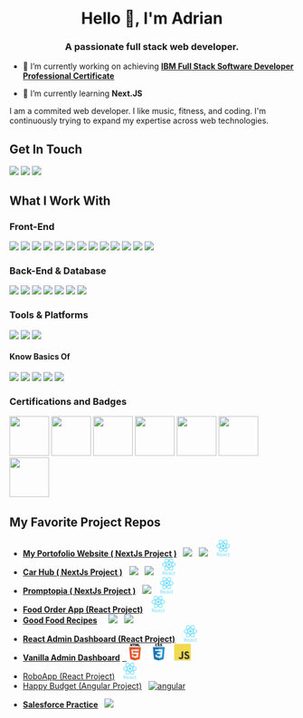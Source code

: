 <h1 align="center" color="white">Hello 👋, I'm Adrian</h1>
<h3 align="center" color="white">A passionate full stack web developer.</h3>

- 🔭 I’m currently working on achieving <a href="https://www.coursera.org/professional-certificates/ibm-full-stack-cloud-developer"><strong>IBM Full Stack Software Developer Professional Certificate</strong></a>

- 🌱 I’m currently learning **Next.JS**

<!-- # Hello 👋, I'm Adrian.  -->
I am a commited web developer. I like music, fitness, and coding. I'm continuously trying to expand my expertise across web technologies.

## Get In Touch
<a href="mailto:ciubucciu.adrianalbert@gmail.com"><img src="https://img.shields.io/badge/Gmail-D14836?style=for-the-badge&logo=gmail&logoColor=white"></a> <a href="https://www.linkedin.com/in/adrian-albert-ciubucciu/"><img src="https://img.shields.io/badge/LinkedIn-0077B5?style=for-the-badge&logo=linkedin&logoColor=white"></a> <a href="https://adrian-ciubucciu.vercel.app"><img src="https://img.shields.io/badge/portfolio-0A0A0A?style=for-the-badge&logo=dev.to&logoColor=white"></a> 

## What I Work With
### Front-End
<p><img src="https://img.shields.io/badge/HTML5-E34F26?style=for-the-badge&logo=html5&logoColor=white"> <img src="https://img.shields.io/badge/CSS3-1572B6?style=for-the-badge&logo=css3&logoColor=white"> <img src="https://img.shields.io/badge/Sass-CC6699?style=for-the-badge&logo=sass&logoColor=white"> <img src="https://img.shields.io/badge/Bootstrap-563D7C?style=for-the-badge&logo=bootstrap&logoColor=white"> <img src="https://img.shields.io/badge/JavaScript-F7DF1E?style=for-the-badge&logo=javascript&logoColor=black"> <img src="https://img.shields.io/badge/TypeScript-007ACC?style=for-the-badge&logo=typescript&logoColor=white"> <img src="https://img.shields.io/badge/jQuery-0769AD?style=for-the-badge&logo=jquery&logoColor=white"> <img src="https://img.shields.io/badge/React-20232A?style=for-the-badge&logo=react&logoColor=61DAFB"> <img src="https://img.shields.io/badge/Redux-593D88?style=for-the-badge&logo=redux&logoColor=white"> <img src="https://img.shields.io/badge/next.js-000000?style=for-the-badge&logo=nextdotjs&logoColor=white"> <img src="https://img.shields.io/badge/Vue.js-35495E?style=for-the-badge&logo=vue.js&logoColor=4FC08D"> <img src="https://img.shields.io/badge/Angular-DD0031?style=for-the-badge&logo=angular&logoColor=white"> <img src="https://img.shields.io/badge/Salesforce-00A1E0?style=for-the-badge&logo=Salesforce&logoColor=white"></p>

### Back-End & Database
<p><img src="https://img.shields.io/badge/PHP-777BB4?style=for-the-badge&logo=php&logoColor=white"> <img src="https://img.shields.io/badge/Java-ED8B00?style=for-the-badge&logo=openjdk&logoColor=white"> <img src="https://img.shields.io/badge/SQLite-07405E?style=for-the-badge&logo=sqlite&logoColor=white"> <img src="	https://img.shields.io/badge/PostgreSQL-316192?style=for-the-badge&logo=postgresql&logoColor=white"> <img src="https://img.shields.io/badge/MySQL-00000F?style=for-the-badge&logo=mysql&logoColor=white"> <img src="https://img.shields.io/badge/Salesforce-00A1E0?style=for-the-badge&logo=Salesforce&logoColor=white"> <img src="https://img.shields.io/badge/MongoDB-4EA94B?style=for-the-badge&logo=mongodb&logoColor=whiteURL"></p> 

### Tools & Platforms
<p><img src="https://img.shields.io/badge/Microsoft_Azure-0089D6?style=for-the-badge&logo=microsoft-azure&logoColor=whiteL"> <img src="https://img.shields.io/badge/GIT-E44C30?style=for-the-badge&logo=git&logoColor=white"> <img src="https://img.shields.io/badge/Jira-0052CC?style=for-the-badge&logo=Jira&logoColor=white"></p>

#### Know Basics Of
<p><img src="https://img.shields.io/badge/Tailwind_CSS-38B2AC?style=for-the-badge&logo=tailwind-css&logoColor=white"> <img src="https://img.shields.io/badge/Laravel-FF2D20?style=for-the-badge&logo=laravel&logoColor=white"> <img src="https://img.shields.io/badge/Express.js-404D59?style=for-the-badge" /> <img src="https://img.shields.io/badge/Node.js-43853D?style=for-the-badge&logo=node.js&logoColor=white" /> <img src="https://img.shields.io/badge/python-3670A0?style=for-the-badge&logo=python&logoColor=ffdd54" /> </p>

### Certifications and Badges
<p> 
<img src="https://github.com/ciubiadi/ciubiadi/assets/46215033/b4e61426-3458-4554-8442-bc73a781aff5" width="70" height="70" />
<img src="https://github.com/ciubiadi/ciubiadi/assets/46215033/8d304d23-8648-46d8-b038-2fadd9750d56" width="70" height="70" />
<img src="https://github.com/ciubiadi/ciubiadi/assets/46215033/b65a254d-7658-4cf4-9757-fac77fc68512" width="70" height="70" /> 
<img src="https://github.com/ciubiadi/ciubiadi/assets/46215033/66b5ae28-807d-4af4-ac6d-0ea9997f85e9" width="70" height="70" /> 
<img src="https://github.com/ciubiadi/ciubiadi/assets/46215033/39efae5e-0706-4f48-9f01-a7d5d60376cc" width="70" height="70" /> 
<img src="https://github.com/ciubiadi/ciubiadi/assets/46215033/249e3fac-212e-4e5a-bd5a-e305758ba204" width="70" height="70" /> 
<img src="https://github.com/ciubiadi/ciubiadi/assets/46215033/97ed6ac4-f34f-4227-8765-59e2a86fdd52" width="70" height="70" /> 
</p>

<!-- ## What I Am Learning
<img src="https://img.shields.io/badge/next.js-000000?style=for-the-badge&logo=nextdotjs&logoColor=white"></p> 
-->

## My Favorite Project Repos
<!-- * <a href="https://github.com/ciubiadi/#1">1st Project</a> - 1st Project to present -->
<!-- * <a href="https://github.com/ciubiadi/Games-Tour-App-Angular12">Games Tour App</a> <a href="https://angular.io" target="_blank" rel="noreferrer"><img src="https://angular.io/assets/images/logos/angular/angular.svg" alt="angular" width="40" height="40"/></a>  -->
* <strong><a href="https://github.com/ciubiadi/Portofolio-Website">My Portofolio Website ( NextJs Project )</a></strong>  &nbsp;  <a href="https://nextjs.org/"><img src="https://img.shields.io/badge/next.js-000000?style=for-the-badge&logo=nextdotjs&logoColor=white"></a>  &nbsp; <img src="https://img.shields.io/badge/TypeScript-007ACC?style=for-the-badge&logo=typescript&logoColor=white&color=black"> &nbsp;  <a href="https://reactjs.org/" target="_blank" rel="noreferrer"><img src="https://raw.githubusercontent.com/devicons/devicon/master/icons/react/react-original-wordmark.svg" alt="react" width="30" height="30"/></a>
* <strong><a href="https://github.com/ciubiadi/CarsHub/tree/client-side-rendered">Car Hub ( NextJs Project )</a></strong>  &nbsp;  <a href="https://nextjs.org/"><img src="https://img.shields.io/badge/next.js-000000?style=for-the-badge&logo=nextdotjs&logoColor=white"></a>  &nbsp; <img src="https://img.shields.io/badge/TypeScript-007ACC?style=for-the-badge&logo=typescript&logoColor=white&color=black"> &nbsp;  <a href="https://reactjs.org/" target="_blank" rel="noreferrer"><img src="https://raw.githubusercontent.com/devicons/devicon/master/icons/react/react-original-wordmark.svg" alt="react" width="30" height="30"/></a>
* <strong><a href="https://github.com/ciubiadi/Promptopia">Promptopia ( NextJs Project )</a></strong>  &nbsp;  <a href="https://nextjs.org/"><img src="https://img.shields.io/badge/next.js-000000?style=for-the-badge&logo=nextdotjs&logoColor=white"></a>  &nbsp;  <a href="https://reactjs.org/" target="_blank" rel="noreferrer"><img src="https://raw.githubusercontent.com/devicons/devicon/master/icons/react/react-original-wordmark.svg" alt="react" width="30" height="30"/></a>
* <strong><a href="https://github.com/ciubiadi/My-Learning-Journey/tree/React/Udemy-Complete-Guide/The-Food-Order-App-Project">Food Order App (React Project)</a></strong>  &nbsp;  <a href="https://reactjs.org/" target="_blank" rel="noreferrer"> <img src="https://raw.githubusercontent.com/devicons/devicon/master/icons/react/react-original-wordmark.svg" alt="react" width="30" height="30"/></a>
* <strong><a href="https://github.com/ciubiadi/Good-Food-Recipes">Good Food Recipes</a></strong> &nbsp; &nbsp; <img src="https://img.shields.io/badge/Vue.js-35495E?style=for-the-badge&logo=vuedotjs&logoColor=4FC08D" /> &nbsp; <img src="https://img.shields.io/badge/TypeScript-007ACC?style=for-the-badge&logo=typescript&logoColor=white&color=black">
* <strong><a href="https://github.com/ciubiadi/React-Admin-Dashboard">React Admin Dashboard (React Project)</a></strong>  &nbsp;  <a href="https://reactjs.org/" target="_blank" rel="noreferrer"><img src="https://raw.githubusercontent.com/devicons/devicon/master/icons/react/react-original-wordmark.svg" alt="react" width="30" height="30"/></a>
* <strong><a href="https://github.com/ciubiadi/Vanilla-Admin-Dashboard">Vanilla Admin Dashboard</a></strong> <a href="https://www.w3.org/html/" target="_blank" rel="noreferrer"> &nbsp; <img src="https://raw.githubusercontent.com/devicons/devicon/master/icons/html5/html5-original-wordmark.svg" alt="html5" width="30" height="30"/></a>  &nbsp;  <a href="https://www.w3schools.com/css/" target="_blank" rel="noreferrer"> <img src="https://raw.githubusercontent.com/devicons/devicon/master/icons/css3/css3-original-wordmark.svg" alt="css3" width="30" height="30"/></a>  &nbsp;  <a href="https://developer.mozilla.org/en-US/docs/Web/JavaScript" target="_blank" rel="noreferrer"><img src="https://raw.githubusercontent.com/devicons/devicon/master/icons/javascript/javascript-original.svg" alt="javascript" width="30" height="30"/></a> 
* <a href="https://github.com/ciubiadi/RoboApp">RoboApp (React Project)</a>  &nbsp;  <a href="https://reactjs.org/" target="_blank" rel="noreferrer"> <img src="https://raw.githubusercontent.com/devicons/devicon/master/icons/react/react-original-wordmark.svg" alt="react" width="30" height="30"/></a>
* <a href="https://github.com/ciubiadi/SDA_FinalProject_HappyBudget">Happy Budget (Angular Project)</a>  &nbsp;  <a href="https://angular.io" target="_blank" rel="noreferrer"><img src="https://angular.io/assets/images/logos/angular/angular.svg" alt="angular" width="30" height="30"/></a>
<!--* <strong><a href="https://github.com/ciubiadi/VueJS_CRUD-Table">CRUD Table with VueJS</a></strong> <a href="https://vuejs.org/" target="_blank" rel="noreferrer"> <img src="https://raw.githubusercontent.com/devicons/devicon/master/icons/vuejs/vuejs-original-wordmark.svg" alt="vuejs" width="30" height="30"/></a> -->
* <strong><a href="https://github.com/ciubiadi/Salesforce-Portofolio">Salesforce Practice</a></strong>  &nbsp;  <a href="https://salesforce.com/" target="_blank" rel="noreferrer"><img src="https://img.shields.io/badge/Salesforce-00A1E0?style=for-the-badge&logo=Salesforce&logoColor=white"></a>
<!-- <div display="inline">
<img width="26.5%" src="https://github-readme-stats.vercel.app/api/top-langs?username=ciubiadi&show_icons=true&locale=en&layout=compact&theme=dark" alt="ciubiadi" />
<img width="35%" src="https://github-readme-stats.vercel.app/api?username=ciubiadi&show_icons=true&locale=en&theme=dark" alt="ciubiadi" />
<img width="37%" src="https://streak-stats.demolab.com?user=ciubiadi&hide_longest_streak=true&theme=dark" alt="GitHub Streak" />
</div>
-->
